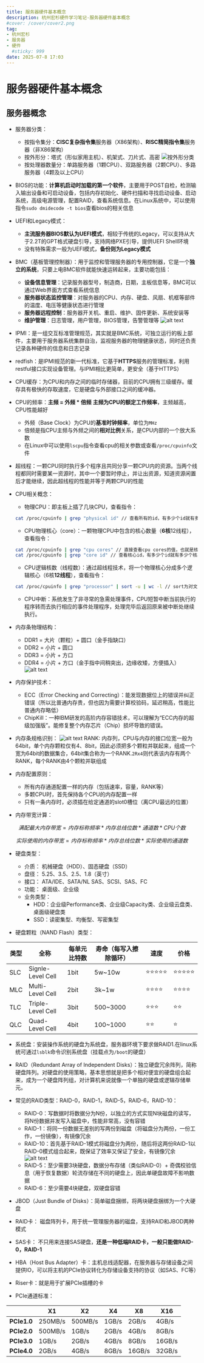 ```yaml
---
title: 服务器硬件基本概念
description: 杭州宏杉硬件学习笔记-服务器硬件基本概念
#cover: /cover/cover2.png
tag:
- 杭州宏杉
- 服务器
- 硬件
  #sticky: 999
date: 2025-07-8 17:03
---
```


# 服务器硬件基本概念

## 服务器概念

* 服务器分类：
  * 按指令集分：**CISC复杂指令集**服务器（X86架构）、**RISC精简指令集**服务器（非X86架构）
  * 按外形分：塔式（形似家用主机）、机架式、刀片式、高密
  ![按外形分类](images/image1.png)
  * 按处理器数量分：单路服务器（1颗CPU）、双路服务器（2颗CPU）、多路服务器（4颗及以上CPU）

* BIOS的功能：**计算机启动时加载的第一个软件**，主要用于POST自检，检测输入输出设备和可启动设备，包括内存初始化、硬件扫描和寻找启动设备、启动系统，高级电源管理，配置RAID，查看系统信息。在Linux系统中，可以使用指令`sudo dmidecode -t bios`查看bios的相关信息
  
* UEFI和Legacy模式：
  * **主流服务器BIOS默认为UEFI模式**，相较于传统的Legacy，可以支持从大于2.2T的GPT格式硬盘引导，支持网络PXE引导，提供UEFI Shell环境
  * 没有特殊需求一般为UEFI模式，**备份则为Legacy模式**

* BMC（基板管理控制器）：用于监控和管理服务器的专用控制器，它是一个**独立的系统**，只要上电BMC软件就能快速运转起来，主要功能包括：
  * **设备信息管理**：记录服务器型号，制造商，日期，主板信息等，BMC可以通过Web界面方式查看系统信息
  * **服务器状态监控管理**：对服务器的CPU、内存、硬盘、风扇、机框等部件的温度、电压等健康状态进行管理
  * **服务器远程控制**：服务器开关机、重启、维护、固件更新、系统安装等
  * **维护管理**：日志管理，用户管理，BIOS管理，告警管理等
  ![alt text](images/image.png)

* IPMI：是一组交互标准管理规范，其实就是BMC系统，可独立运行的板上部件，主要用于服务器系统集群自治，监视服务器的物理健康状态，同时还负责记录各种硬件的信息和日志记录
  
* redfish：是IPMI规范的新一代标准，它基于**HTTPS**服务的管理标准，利用restful接口实现设备管理。与IPMI相比更简单，更安全（基于HTTPS）
  
* CPU缓存：为CPU和内存之间的临时存储器，目前的CPU拥有三级缓存。缓存具有极快的存取速度，它是硬盘与外部接口之间的缓冲器。

* CPU的频率：**主频 = 外频 * 倍频** **主频为CPU的额定工作频率**，主频越高，CPU性能越好
  * 外频（Base Clock）为CPU的**基准时钟频率**，单位为`MHz`
  * 倍频是指CPU主频与外频之间的**相对比例**关系，是CPU内部的一个放大系数
  * 在Linux中可以使用`lscpu`指令查看cpu的相关参数或查看`/proc/cpuinfo`文件
  
* 超线程：一颗CPU同时执行多个程序且共同分享一颗CPU内的资源。当两个线程都同时需要某一资源时，其中一个要暂时停止，并让出资源，知道资源闲置后才能继续，因此超线程的性能并等于两颗CPU的性能

* CPU相关概念：
  * 物理CPU：即主板上插了几块CPU，查看指令：
  
  ```sh
  cat /proc/cpuinfo | grep "physical id" // 查看所有的id，有多少个id就有多少个CPU
  ```

  * CPU物理核心（core）：一颗物理CPU中包含的核心数量（**6核**12线程），查看指令：

  ```sh
  cat /proc/cpuinfo | grep "cpu cores" // 直接查看cpu cores的值，也就是核心数量
  cat /proc/cpuinfo | grep "core id" // 查看核心id，有多少个id就有多少个核心
  ```

  * CPU逻辑核数（线程数）：通过超线程技术，将一个物理核心分成多个逻辑核心（6核**12线程**），查看指令：
  
  ```sh
  cat /proc/cpuinfo | grep "processor" | sort -u | wc -l // sort为对文本进行排序 -u 参数为对结果去重（unique），wc（words count）为文本统计 -l 参数则是统计行数（line）
  ```

  * CPU中断：系统发生了非寻常的急需处理事件，CPU短暂中断当前执行的程序转而去执行相应的事件处理程序，处理完毕后返回原来被中断处继续执行。
  
* 内存条物理结构：
  * DDR1 = 大片（颗粒）+ 圆口（金手指缺口）
  * DDR2 = 小片 + 圆口
  * DDR3 = 小片 + 方口
  * DDR4 = 小片 + 方口（金手指中间稍突出，边缘收矮，方便插入）
  ![alt text](images/image2.png)

* 内存保护技术：
  * ECC（Error Checking and Correcting）：能发现数据位上的错误并纠正错误（所以比普通内存贵，但也因为需要计算校验码，延迟稍高，性能比普通内存略低）
  * ChipKill：一种IBM研发的高阶内存容错技术，可以理解为“ECC内存的超级加强版”。能修复整个内存芯片（Chip）损坏导致的错误。

* 内存条规格识别：
  ![alt text](images/image3.png)
  RANK: 内存列，CPU与内存的接口位宽一般为64bit，单个内存颗粒仅有4、8bit，因此必须把多个颗粒并联起来，组成一个宽为64bit的数据集合，64bit集合称为一个RANK.`2Rx4`则代表该内存有两个RANK，每个RANK由4个颗粒并联组成

* 内存配置原则：
  * 所有内存通道配置一样的内存（包括速率，容量，RANK等）
  * 多颗CPU时，首先保持各个CPU的内存配置一样
  * 只有一条内存时，必须插在给定通道的slot0槽位（离CPU最远的位置）

* 内存带宽计算：
  
$$
满配最大内存带宽 = 内存标称频率 * 内存总线位数 * 通道数 * CPU个数
$$

$$
实际使用的内存带宽 = 内存标称频率 * 内存总线位数 * 实际使用的通道数
$$
  
* 硬盘类型：
  * 介质： 机械硬盘（HDD）、固态硬盘（SSD）
  * 盘径： 5.25、3.5、2.5、1.8（英寸）
  * 接口： ATA/IDE、SATA/NL SAS、SCSI、SAS、FC
  * 功能： 桌面级、企业级
  * 业务类型：
    * HDD：企业级Performance类、企业级Capacity类、企业级云盘类、桌面级硬盘类
    * SSD：读密集型、均衡型、写密集型

* 硬盘颗粒（NAND Flash）类型：

|类型|全称|每单元比特数|寿命（每写入擦除循环）|速度|价格|
|-----|-----|-----|-----|-----|-----|
|SLC|Signle-Level Cell|1bit|5w~10w|⭐⭐⭐⭐⭐|⭐⭐⭐⭐⭐|
|MLC|Multi-Level Cell|2bit|3k~1w|⭐⭐⭐⭐|⭐⭐⭐⭐|
|TLC|Triple-Level Cell|3bit|500~3000|⭐⭐⭐|⭐⭐|
|QLC|Quad-Level Cell|4bit|100~1000|⭐⭐|⭐|

* 系统盘：安装操作系统的硬盘为系统盘，服务器环境下要求做RAID1.在linux系统可通过`lsblk`命令识别系统盘（挂载点为`/boot`的硬盘）

* RAID（Redundant Array of Independent Disks）：独立硬盘冗余阵列，简称硬盘阵列。对硬盘的使用策略，基本思想就是把多个相对便宜的硬盘组合起来，成为一个硬盘阵列组，对计算机来说就像一个单独的硬盘或逻辑存储单元。

* 常见的RAID类型：RAID-0，RAID-1，RAID-5，RAID-6，RAID-10：
  * RAID-0：写数据时将数据分为N份，以独立的方式实现N块磁盘的读写，将N份数据并发写入磁盘中，性能非常高，没有容错
  * RAID-1：将同一份数据无差别的写两份到磁盘（将磁盘分为两份，一份工作，一份镜像），有镜像冗余
  * RAID-10：首先基于RAID-1模式将磁盘分为两份，随后将这两份RAID-1以RAID-0模式组合起来，既保证了效率又保证了安全，有镜像冗余
  ![alt text](images/image4.png)
  * RAID-5：至少需要3块硬盘，数据分布存储（类似RAID-0）+ 奇偶校验信息（用于恢复数据）轮流存储在不同的硬盘上，因此单硬盘故障不影响数据
  * RAID-6：至少需要4块硬盘，双硬盘容错
  
* JBOD（Just Bundle of Disks）：简单磁盘捆绑，将两块硬盘捆绑为一个大硬盘
  
* RAID卡： 磁盘阵列卡，用于统一管理服务器的磁盘，支持RAID和JBOD两种模式
* SAS卡： 不只用来连接SAS硬盘，**还是一种低端RAID卡，一般只能做RAID-0，RAID-1**

* HBA（Host Bus Adapter）卡：主机总线适配器，在服务器与存储设备之间提供IO，可以将主机的PCIe协议转化为存储设备支持的协议（如SAS、FC等）

* Riser卡：就是用于扩展PCIe插槽的卡

* PCIe通道标准：

|  |X1|X2|X4|X8|X16|
|-----|-----|-----|-----|-----|----|
|**PCIe1.0**|250MB/s|500MB/s|1GB/s|2GB/s|4GB/s|
|**PCIe2.0**|500MB/s|1GB/s|2GB/s|4GB/s|8GB/s|
|**PCIe3.0**|1GB/s|2GB/s|4GB/s|8GB/s|16GB/s|
|**PCIe4.0**|2GB/s|4GB/s|8GB/s|16GB/s|32GB/s|
